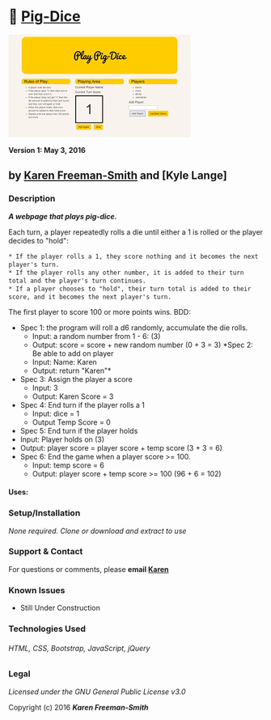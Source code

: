 # :pig: [Pig-Dice](http://karenfreemansmith.github.io/pig-dice)
![project screenshot](/img/screenshot.jpg)

__Version 1: May 3, 2016__
## by [Karen Freeman-Smith](http://karenfreemansmith.github.io) and [Kyle Lange]

### Description
__*A webpage that plays pig-dice.*__

Each turn, a player repeatedly rolls a die until either a 1 is rolled or the player decides to "hold":

    * If the player rolls a 1, they score nothing and it becomes the next player's turn.
    * If the player rolls any other number, it is added to their turn total and the player's turn continues.
    * If a player chooses to "hold", their turn total is added to their score, and it becomes the next player's turn.

The first player to score 100 or more points wins.
BDD:
* Spec 1: the program will roll a d6 randomly, accumulate the die rolls.
  * Input: a random number from 1 - 6: (3)
  * Output: score = score + new random number (0 + 3 = 3)
*Spec 2: Be able to add on player
  * Input: Name: Karen
  * Output: return "Karen"*
* Spec 3: Assign the player a score
  * Input: 3
  * Output: Karen Score = 3
* Spec 4: End turn if the player rolls a 1
  * Input: dice = 1
  * Output Temp Score = 0
*  Spec 5: End turn if the player holds
  * Input: Player holds on (3)
  * Output: player score = player score + temp score (3 + 3 = 6)
* Spec 6: End the game when a player score >= 100.
  * Input: temp score = 6
  * Output: player score + temp score >= 100 (96 + 6 = 102)
#### Uses:

### Setup/Installation
*None required. Clone or download and extract to use*

### Support & Contact
For questions or comments, please __email [Karen](karenfreemansmith@gmail.com)__

### Known Issues
* Still Under Construction

### Technologies Used
###### HTML, CSS, Bootstrap, JavaScript, jQuery

### Legal
*Licensed under the GNU General Public License v3.0*

Copyright (c) 2016 **_Karen Freeman-Smith_**
